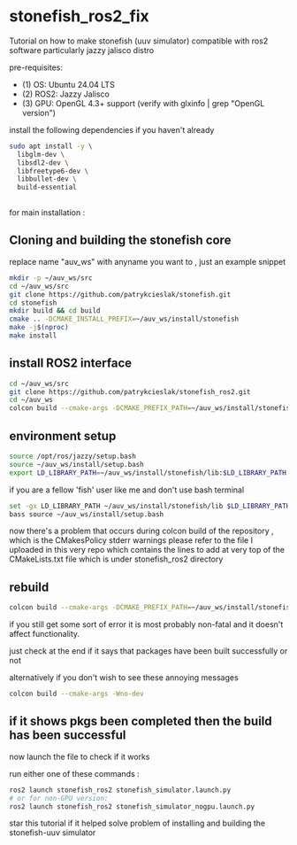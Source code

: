 # stonefish_ros2_fix

Tutorial on how to make stonefish (uuv simulator) compatible with ros2 software particularly jazzy jalisco distro

pre-requisites:

- (1) OS: Ubuntu 24.04 LTS
- (2) ROS2: Jazzy Jalisco 
- (3) GPU: OpenGL 4.3+ support (verify with glxinfo | grep "OpenGL version") 

install the following dependencies if you haven't already

```bash
sudo apt install -y \  
  libglm-dev \  
  libsdl2-dev \  
  libfreetype6-dev \  
  libbullet-dev \  
  build-essential
 
```

for main installation :

## Cloning and building the stonefish core


replace name "auv_ws" with anyname you want to , just an example snippet

```bash
mkdir -p ~/auv_ws/src  
cd ~/auv_ws/src  
git clone https://github.com/patrykcieslak/stonefish.git  
cd stonefish  
mkdir build && cd build  
cmake .. -DCMAKE_INSTALL_PREFIX=~/auv_ws/install/stonefish  
make -j$(nproc)  
make install  
```

## install ROS2 interface

```bash
cd ~/auv_ws/src  
git clone https://github.com/patrykcieslak/stonefish_ros2.git  
cd ~/auv_ws  
colcon build --cmake-args -DCMAKE_PREFIX_PATH=~/auv_ws/install/stonefish  
```

## environment setup 


```bash
source /opt/ros/jazzy/setup.bash  
source ~/auv_ws/install/setup.bash  
export LD_LIBRARY_PATH=~/auv_ws/install/stonefish/lib:$LD_LIBRARY_PATH
```

if you are a fellow 'fish' user like me and don't use bash terminal 

```bash
set -gx LD_LIBRARY_PATH ~/auv_ws/install/stonefish/lib $LD_LIBRARY_PATH  
bass source ~/auv_ws/install/setup.bash
```

now there's a problem that occurs during colcon build of the repository , which is the CMakesPolicy stderr warnings
please refer to the file I uploaded in this very repo which contains the lines to add at very top of the CMakeLists.txt file which is under stonefish_ros2 directory


## rebuild

```bash
colcon build --cmake-args -DCMAKE_PREFIX_PATH=~/auv_ws/install/stonefish  
```

if you still get some sort of error it is most probably non-fatal and it doesn't affect functionality.

just check at the end if it says that packages have been built successfully or not

alternatively if you don't wish to see these annoying messages

```bash
colcon build --cmake-args -Wno-dev  
```


## if it shows pkgs been completed then the build has been successful

now launch the file to check if it works

run either one of these commands :

```bash
ros2 launch stonefish_ros2 stonefish_simulator.launch.py
# or for non-GPU version:
ros2 launch stonefish_ros2 stonefish_simulator_nogpu.launch.py
```

star this tutorial if it helped solve problem of installing and building the stonefish-uuv simulator
